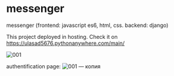 # messenger
messenger (frontend: javascript es6, html, css. backend: django)

This project deployed in hosting. Check it on https://ulasad5676.pythonanywhere.com/main/


![001](https://user-images.githubusercontent.com/127340863/226165886-9822f77f-c9df-4f2a-8bd7-6fb6e1b79f05.jpg)

authentification page:
![001 — копия](https://user-images.githubusercontent.com/127340863/226165894-1e8d0148-900f-42f6-8bb0-03ebc828b35b.jpg)
